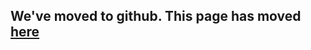 ## We've moved to github. This page has moved [here](https://github.com/vqmod/vqmod/wiki/About-vQmod) ##